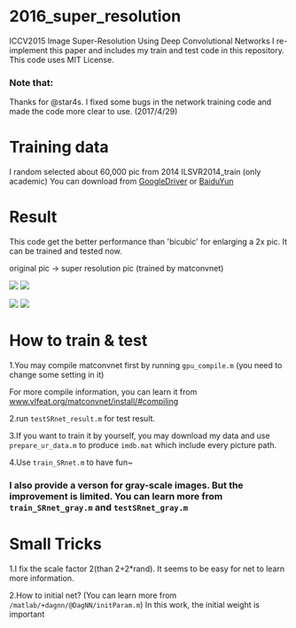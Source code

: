 # 2016_super_resolution
ICCV2015 Image Super-Resolution Using Deep Convolutional Networks
I re-implement this paper and includes my train and test code in this repository. This code uses MIT License.

### Note that:
Thanks for @star4s. I fixed some bugs in the network training code and made the code more clear to use. (2017/4/29)

# Training data
I random selected about 60,000 pic from 2014 ILSVR2014_train (only academic) You can download from [GoogleDriver](https://drive.google.com/open?id=0B0VOCNYh8HeRZmk3SHdrdlcxbXc)
or [BaiduYun](https://pan.baidu.com/s/1c0TvFyw)


# Result
This code get the better performance than 'bicubic' for enlarging a 2x pic. It can be trained and tested now. 

original pic -> super resolution pic (trained by matconvnet)

![](https://github.com/layumi/2016_super_resolution/blob/master/3_bicubic.jpg) 
![](https://github.com/layumi/2016_super_resolution/blob/master/3_srnet.jpg) 

![](https://github.com/layumi/2016_super_resolution/blob/master/4_bicubic.jpg) 
![](https://github.com/layumi/2016_super_resolution/blob/master/4_srnet.jpg) 

# How to train & test
1.You may compile matconvnet first by running `gpu_compile.m`  (you need to change some setting in it)

For more compile information, you can learn it from www.vlfeat.org/matconvnet/install/#compiling

2.run `testSRnet_result.m` for test result.

3.If you want to train it by yourself, you may download my data and use `prepare_ur_data.m` to produce `imdb.mat` which include every picture path.

4.Use `train_SRnet.m` to have fun~

### I also provide a verson for gray-scale images. But the improvement is limited. You can learn more from `train_SRnet_gray.m` and `testSRnet_gray.m`
 
# Small Tricks
1.I fix the scale factor 2(than 2+2*rand). It seems to be easy for net to learn more information.

2.How to initial net? (You can learn more from `/matlab/+dagnn/@DagNN/initParam.m`) In this work, the initial weight is important
